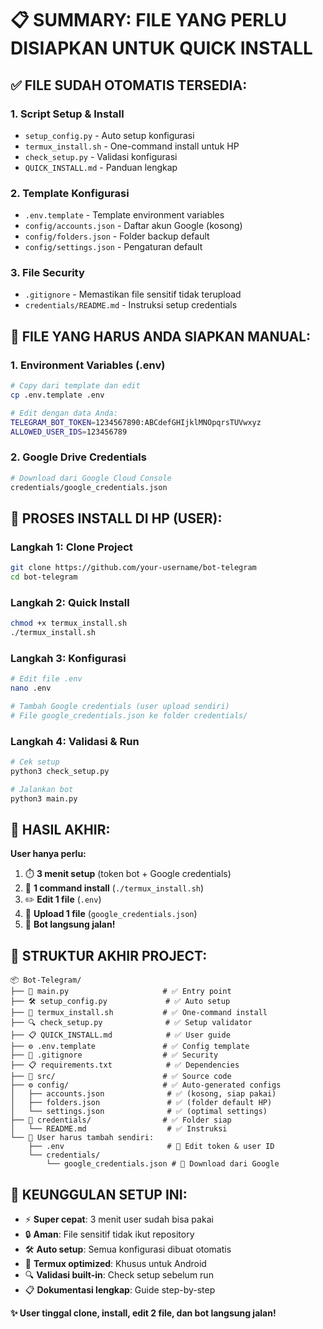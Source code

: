 # 📋 SUMMARY: FILE YANG PERLU DISIAPKAN UNTUK QUICK INSTALL

## ✅ FILE SUDAH OTOMATIS TERSEDIA:

### 1. Script Setup & Install
- `setup_config.py` - Auto setup konfigurasi
- `termux_install.sh` - One-command install untuk HP
- `check_setup.py` - Validasi konfigurasi
- `QUICK_INSTALL.md` - Panduan lengkap

### 2. Template Konfigurasi
- `.env.template` - Template environment variables
- `config/accounts.json` - Daftar akun Google (kosong)
- `config/folders.json` - Folder backup default
- `config/settings.json` - Pengaturan default

### 3. File Security
- `.gitignore` - Memastikan file sensitif tidak terupload
- `credentials/README.md` - Instruksi setup credentials

## 🔴 FILE YANG HARUS ANDA SIAPKAN MANUAL:

### 1. Environment Variables (.env)
```bash
# Copy dari template dan edit
cp .env.template .env

# Edit dengan data Anda:
TELEGRAM_BOT_TOKEN=1234567890:ABCdefGHIjklMNOpqrsTUVwxyz
ALLOWED_USER_IDS=123456789
```

### 2. Google Drive Credentials
```bash
# Download dari Google Cloud Console
credentials/google_credentials.json
```

## 🚀 PROSES INSTALL DI HP (USER):

### Langkah 1: Clone Project
```bash
git clone https://github.com/your-username/bot-telegram
cd bot-telegram
```

### Langkah 2: Quick Install
```bash
chmod +x termux_install.sh
./termux_install.sh
```

### Langkah 3: Konfigurasi
```bash
# Edit file .env
nano .env

# Tambah Google credentials (user upload sendiri)
# File google_credentials.json ke folder credentials/
```

### Langkah 4: Validasi & Run
```bash
# Cek setup
python3 check_setup.py

# Jalankan bot
python3 main.py
```

## 🎯 HASIL AKHIR:

**User hanya perlu:**
1. ⏱️ **3 menit setup** (token bot + Google credentials)
2. 🔧 **1 command install** (`./termux_install.sh`)
3. ✏️ **Edit 1 file** (`.env`)
4. 📁 **Upload 1 file** (`google_credentials.json`)
5. 🚀 **Bot langsung jalan!**

## 📁 STRUKTUR AKHIR PROJECT:

```
📦 Bot-Telegram/
├── 🤖 main.py                     # ✅ Entry point
├── 🛠️ setup_config.py             # ✅ Auto setup
├── 🚀 termux_install.sh           # ✅ One-command install
├── 🔍 check_setup.py              # ✅ Setup validator
├── 📋 QUICK_INSTALL.md            # ✅ User guide
├── ⚙️ .env.template               # ✅ Config template
├── 🚫 .gitignore                  # ✅ Security
├── 📋 requirements.txt            # ✅ Dependencies
├── 📁 src/                        # ✅ Source code
├── ⚙️ config/                     # ✅ Auto-generated configs
│   ├── accounts.json              # ✅ (kosong, siap pakai)
│   ├── folders.json               # ✅ (folder default HP)
│   └── settings.json              # ✅ (optimal settings)
├── 🔐 credentials/                # ✅ Folder siap
│   └── README.md                  # ✅ Instruksi
└── 📁 User harus tambah sendiri:
    ├── .env                       # 🔴 Edit token & user ID
    └── credentials/
        └── google_credentials.json # 🔴 Download dari Google
```

## 🎉 KEUNGGULAN SETUP INI:

- ⚡ **Super cepat**: 3 menit user sudah bisa pakai
- 🔒 **Aman**: File sensitif tidak ikut repository
- 🛠️ **Auto setup**: Semua konfigurasi dibuat otomatis
- 📱 **Termux optimized**: Khusus untuk Android
- 🔍 **Validasi built-in**: Check setup sebelum run
- 📋 **Dokumentasi lengkap**: Guide step-by-step

**✨ User tinggal clone, install, edit 2 file, dan bot langsung jalan!**
